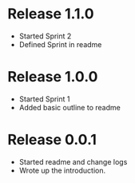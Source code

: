 # Release 1.1.0
- Started Sprint 2
- Defined Sprint in readme

# Release 1.0.0
- Started Sprint 1
- Added basic outline to readme

# Release 0.0.1
- Started readme and change logs
- Wrote up the introduction.
